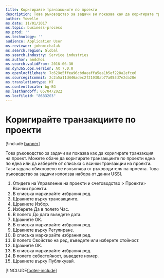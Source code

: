 ```yaml
---
title: Коригирайте транзакциите по проекти
description: Това ръководство за задачи ви показва как да коригирате транзакция на проект.
author: Yowelle
ms.date: 11/01/2017
ms.topic: business-process
ms.prod: ''
ms.technology: ''
audience: Application User
ms.reviewer: johnmichalak
ms.search.region: Global
ms.search.industry: Service industries
ms.author: andchoi
ms.search.validFrom: 2016-06-30
ms.dyn365.ops.version: AX 7.0.0
ms.openlocfilehash: 7c628e5ffea96cbdaeaffa5ea1b5ef228a2efce6
ms.sourcegitcommit: 2c2a5a11d446adec2f21030ab77a053d7e2da28e
ms.translationtype: MT
ms.contentlocale: bg-BG
ms.lasthandoff: 05/04/2022
ms.locfileid: "8683203"
---
```

# <a name="adjust-project-transactions"></a>Коригирайте транзакциите по проекти

[!include [banner](../../includes/banner.md)]

Това ръководство за задачи ви показва как да коригирате транзакция на проект. Можете обаче да коригирате транзакциите по проекти една по една или да изберете от списъка с всички транзакции на проекти. Тази задача обикновено се изпълнява от ръководителя на проекта. Това ръководство за задачи използва набора от данни USSI.

1. Отидете на Управление на проекти и счетоводство > Проекти> Всички проекти. 
2. В списъка маркирайте избрания ред. 
3. Щракнете върху трансакциите. 
4. Щракнете Избор. 
5. Изберете Да в полето Час. 
6. В полето До дата въведете дата. 
7. Щракнете ОК. 
8. В списъка маркирайте избрания ред. 
9. Щракнете върху Регулиране. 
10. В списъка маркирайте избрания ред. 
11. В полето Свойство на ред, въведете или изберете стойност. 
12. Щракнете ОК. 
13. В списъка маркирайте избрания ред. 
14. В полето себестойност, въведете номер. 
15. Щракнете върху Публикувай. 


[!INCLUDE[footer-include](../../includes/footer-banner.md)]